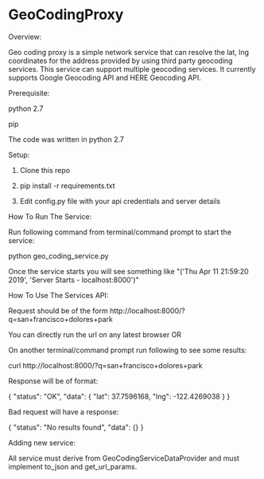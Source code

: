 # GeoCodingProxy

Overview:

Geo coding proxy is a simple network service that can resolve the lat, lng coordinates for the address provided
by using third party geocoding services. This service can support multiple geocoding services.
It currently supports Google Geocoding API and HERE Geocoding API.



Prerequisite:

python 2.7

pip

The code was written in python 2.7


Setup:

1. Clone this repo

2. pip install -r requirements.txt

3. Edit config.py file with your api credentials and server details


How To Run The Service:

Run following command from terminal/command prompt to start the service:

python geo_coding_service.py

Once the service starts you will see something like "('Thu Apr 11 21:59:20 2019', 'Server Starts - localhost:8000')"


How To Use The Services API:

Request should be of the form http://localhost:8000/?q=san+francisco+dolores+park

You can directly run the url on any latest browser OR 

On another terminal/command prompt run following to see some results:

curl http://localhost:8000/?q=san+francisco+dolores+park

Response will be of format:

{
    "status": "OK", 
    "data": {
        "lat": 37.7596168, 
        "lng": -122.4269038
    }
}

Bad request will have a response:

{
    "status": "No results found", 
    "data": {}
}

Adding new service:

All service must derive from GeoCodingServiceDataProvider and must implement to_json and get_url_params.
